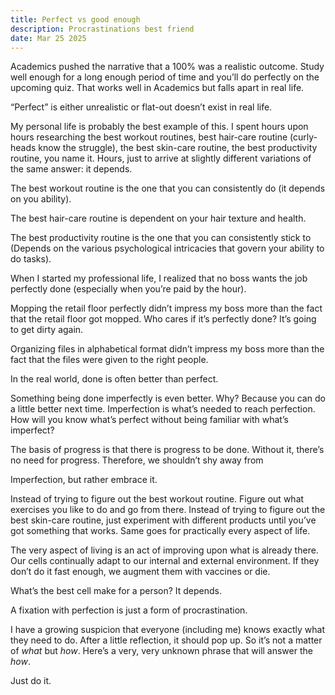 ```yaml
---
title: Perfect vs good enough
description: Procrastinations best friend
date: Mar 25 2025
---
```

Academics pushed the narrative that a 100% was a realistic outcome. Study well enough for a long enough period of time and you’ll do perfectly on the upcoming quiz. That works well in Academics but falls apart in real life.

“Perfect” is either unrealistic or flat-out doesn’t exist in real life.

My personal life is probably the best example of this. I spent hours upon hours researching the best workout routines, best hair-care routine (curly-heads know the struggle), the best skin-care routine, the best productivity routine, you name it. Hours, just to arrive at slightly different variations of the same answer: it depends.

The best workout routine is the one that you can consistently do (it depends on you ability).

The best hair-care routine is dependent on your hair texture and health.

The best productivity routine is the one that you can consistently stick to (Depends on the various psychological intricacies that govern your ability to do tasks).

When I started my professional life, I realized that no boss wants the job perfectly done (especially when you’re paid by the hour).

Mopping the retail floor perfectly didn’t impress my boss more than the fact that the retail floor got mopped. Who cares if it’s perfectly done? It’s going to get dirty again.

Organizing files in alphabetical format didn’t impress my boss more than the fact that the files were given to the right people.

In the real world, done is often better than perfect.

Something being done imperfectly is even better. Why? Because you can do a little better next time. Imperfection is what’s needed to reach perfection. How will you know what’s perfect without being familiar with what’s imperfect?

The basis of progress is that there is progress to be done. Without it, there’s no need for progress. Therefore, we shouldn’t shy away from

Imperfection, but rather embrace it.

Instead of trying to figure out the best workout routine. Figure out what exercises you like to do and go from there. Instead of trying to figure out the best skin-care routine, just experiment with different products until you’ve got something that works. Same goes for practically every aspect of life.

The very aspect of living is an act of improving upon what is already there. Our cells continually adapt to our internal and external environment. If they don’t do it fast enough, we augment them with vaccines or die.

What’s the best cell make for a person? It depends.

A fixation with perfection is just a form of procrastination. 

I have a growing suspicion that everyone (including me) knows exactly what they need to do. After a little reflection, it should pop up. So it’s not a matter of _what_ but _how_. Here’s a very, very unknown phrase that will answer the _how_.

Just do it.